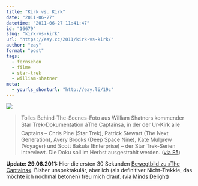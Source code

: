 ```yaml
---
title: "Kirk vs. Kirk"
date: "2011-06-27"
datetime: "2011-06-27 11:41:47"
id: "16679"
slug: "kirk-vs-kirk"
url: "https://eay.cc/2011/kirk-vs-kirk/"
author: "eay"
format: "post"
tags:
  - fernsehen
  - filme
  - star-trek
  - william-shatner
meta:
  - yourls_shorturl: "http://eay.li/19c"
---
```


![](https://eay.cc/uploads/2011/kirkvskirk.jpg)

> Tolles Behind-The-Scenes-Foto aus William Shatners kommender Star Trek-Dokumentation âThe Captainsâ, in der der Ur-Kirk alle Captains – Chris Pine (Star Trek), Patrick Stewart (The Next Generation), Avery Brooks (Deep Space Nine), Kate Mulgrew (Voyager) und Scott Bakula (Enterprise) – der Star Trek-Serien interviewt. Die Doku soll im Herbst ausgestrahlt werden. ([via F5](http://www.fuenf-filmfreunde.de/2011/06/26/captain-kirk-vs-captain-kirk-armwrestling/))

**Update: 29.06.2011:** Hier die ersten 30 Sekunden [Bewegtbild zu »The Captains«](http://www.youtube.com/watch?v=EBrFAJUPVeE). Bisher unspektakulär, aber ich (als definitiver Nicht-Trekkie, das möchte ich nochmal betonen) freu mich drauf. (via [Minds Delight](http://www.mindsdelight.de/2011/06/trailer-william-shatners-the-captains/))
